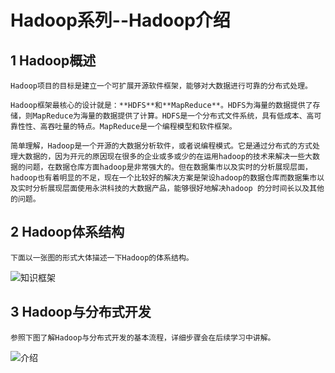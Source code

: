 # Hadoop系列--Hadoop介绍
## **1 Hadoop概述**
    Hadoop项目的目标是建立一个可扩展开源软件框架，能够对大数据进行可靠的分布式处理。
   
    Hadoop框架最核心的设计就是：**HDFS**和**MapReduce**。HDFS为海量的数据提供了存储，则MapReduce为海量的数据提供了计算。HDFS是一个分布式文件系统，具有低成本、高可靠性性、高吞吐量的特点。MapReduce是一个编程模型和软件框架。
    
    简单理解，Hadoop是一个开源的大数据分析软件，或者说编程模式。它是通过分布式的方式处理大数据的，因为开元的原因现在很多的企业或多或少的在运用hadoop的技术来解决一些大数据的问题，在数据仓库方面hadoop是非常强大的。但在数据集市以及实时的分析展现层面，hadoop也有着明显的不足，现在一个比较好的解决方案是架设hadoop的数据仓库而数据集市以及实时分析展现层面使用永洪科技的大数据产品，能够很好地解决hadoop 的分时间长以及其他的问题。
## **2 Hadoop体系结构**

    下面以一张图的形式大体描述一下Hadoop的体系结构。
    
![知识框架](http://img.blog.csdn.net/20170717140628871?watermark/2/text/aHR0cDovL2Jsb2cuY3Nkbi5uZXQvcXFfMzM0Mjk5Njg=/font/5a6L5L2T/fontsize/400/fill/I0JBQkFCMA==/dissolve/70/gravity/SouthEast)
## **3 Hadoop与分布式开发**

    参照下图了解Hadoop与分布式开发的基本流程，详细步骤会在后续学习中讲解。





![介绍](http://img.blog.csdn.net/20170717140841683?watermark/2/text/aHR0cDovL2Jsb2cuY3Nkbi5uZXQvcXFfMzM0Mjk5Njg=/font/5a6L5L2T/fontsize/400/fill/I0JBQkFCMA==/dissolve/70/gravity/SouthEast)

